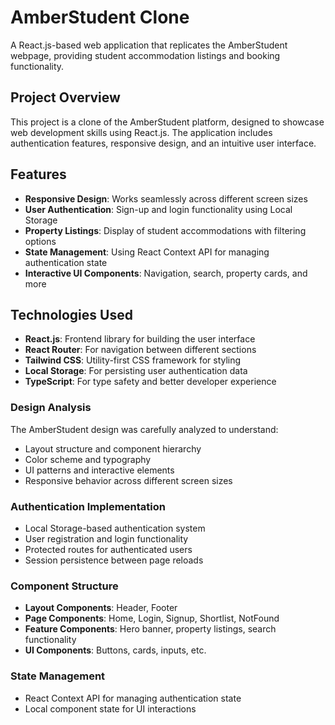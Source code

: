 
# AmberStudent Clone

A React.js-based web application that replicates the AmberStudent webpage, providing student accommodation listings and booking functionality.

## Project Overview

This project is a clone of the AmberStudent platform, designed to showcase web development skills using React.js. The application includes authentication features, responsive design, and an intuitive user interface.

## Features

- **Responsive Design**: Works seamlessly across different screen sizes
- **User Authentication**: Sign-up and login functionality using Local Storage
- **Property Listings**: Display of student accommodations with filtering options
- **State Management**: Using React Context API for managing authentication state
- **Interactive UI Components**: Navigation, search, property cards, and more

## Technologies Used

- **React.js**: Frontend library for building the user interface
- **React Router**: For navigation between different sections
- **Tailwind CSS**: Utility-first CSS framework for styling
- **Local Storage**: For persisting user authentication data
- **TypeScript**: For type safety and better developer experience


### Design Analysis

The AmberStudent design was carefully analyzed to understand:
- Layout structure and component hierarchy
- Color scheme and typography
- UI patterns and interactive elements
- Responsive behavior across different screen sizes

### Authentication Implementation

- Local Storage-based authentication system
- User registration and login functionality
- Protected routes for authenticated users
- Session persistence between page reloads

### Component Structure

- **Layout Components**: Header, Footer
- **Page Components**: Home, Login, Signup, Shortlist, NotFound
- **Feature Components**: Hero banner, property listings, search functionality
- **UI Components**: Buttons, cards, inputs, etc.

### State Management

- React Context API for managing authentication state
- Local component state for UI interactions